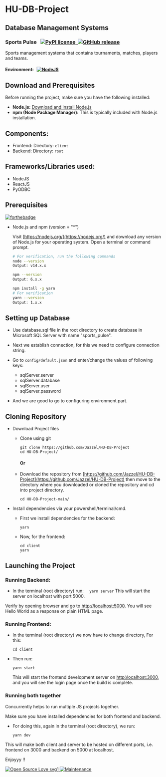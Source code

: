 # HU-DB-Project

## Database Management Systems

### Sports Pulse &nbsp;&nbsp;[![PyPI license](https://img.shields.io/pypi/l/ansicolortags.svg) &nbsp;![GitHub release](https://img.shields.io/github/release/Jazz-hash/HU-PFun-Project)](https://github.com/Jazz-hash/HU-PFun-Project)

Sports management systems that contains tournaments, matches, players and teams.

#### Environment: &nbsp; [![NodeJS](https://img.shields.io/badge/NodeJS-14%20and%20above-blue.svg)](https://nodejs.org/)

## Download and Prerequisites

Before running the project, make sure you have the following installed:

- **Node.js:** [Download and install Node.js](https://nodejs.org/)
- **npm (Node Package Manager):** This is typically included with Node.js installation.

## Components:

- Frontend: Directory: `client`
- Backend: Directory: `root`

## Frameworks/Libraries used:

- NodeJS
- ReactJS
- PyODBC

## Prerequisites

[![forthebadge](https://forthebadge.com/images/badges/made-with-javascript.svg)](https://forthebadge.com)

- Node.js and npm (version = "\*")

  Visit [https://nodejs.org/](https://nodejs.org/) and download any version of Node.js for your operating system.
  Open a terminal or command prompt.

  ```bash
  # For verification, run the following commands
  node --version
  Output: v14.x.x

  npm --version
  Output: 6.x.x

  npm install -g yarn
  # For verification
  yarn --version
  Output: 1.x.x
  ```

## Setting up Database

- Use database.sql file in the root directory to create database in Microsoft SQL Server with name "sports_pulse".

- Next we establish connection, for this we need to configure connection string.
- Go to `config/default.json` and enter/change the values of following keys:

  - sqlServer.server
  - sqlServer.database
  - sqlServer.user
  - sqlServer.password

- And we are good to go to configuring environment part.

## Cloning Repository

- Download Project files

  - Clone using git
    ```
    git clone https://github.com/Jazzel/HU-DB-Project
    cd HU-DB-Project/
    ```
    #### Or
  - Download the repository from [https://github.com/Jazzel/HU-DB-Project](https://github.com/Jazzel/HU-DB-Project) then move to the directory where you downloaded or cloned the repository and cd into project directory.

    `cd HU-DB-Project-main/`

- Install dependencies via your powershell/terminal/cmd.
  - First we install dependencies for the backend:
    ```
    yarn
    ```
  - Now, for the frontend:
    ```
    cd client
    yarn
    ```

## Launching the Project

### Running Backend:

- In the terminal (root directory) run:
  `  yarn server`
  This will start the server on localhost with port 5000.

Verify by opening browser and go to [http://localhost:5000](http://localhost:5000). You will see Hello World as a response on plain HTML page.

### Running Frontend:

- In the terminal (root directory) we now have to change directory, For this:
  ```
  cd client
  ```
- Then run:
  ```
  yarn start
  ```
  This will start the frontend development server on [http:\\localhost:3000](http://localhost:3000), and you will see the login page once the build is complete.

### Running both together

Concurrently helps to run multiple JS projects together.

Make sure you have installed dependencies for both frontend and backend.

- For doing this, again in the terminal (root directory), we run:
  ```
  yarn dev
  ```

This will make both client and server to be hosted on different ports, i.e. frontend on 3000 and backend on 5000 at localhost.

Enjoyyy !!

[![Open Source Love svg1](https://badges.frapsoft.com/os/v1/open-source.svg?v=103)&nbsp;![Maintenance](https://img.shields.io/badge/Maintained%3F-yes-green.svg)
]()
